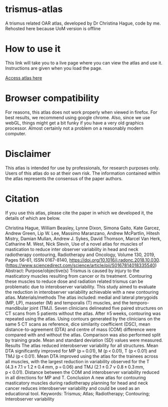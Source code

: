 # trismus-atlas
A trismus related OAR atlas, developed by Dr Christina Hague, code by me. Rehosted here because UoM version is offline

# How to use it
This link will take you to a live page where you can view the atlas and use it. Instructions are given when you load the page.

[Access atlas here](https://afg1.github.io/trismus-atlas)

# Browser compatibility
For reasons, this atlas does not work properly when viewed in firefox. For best results, we recommend using google chrome. Also, since we use webGL, things might get a bit funky if you have a very old graphics processor. Almost certainly not a problem on a reasonably modern computer.

# Disclaimer
This atlas is intended for use by professionals, for research purposes only. Users of this atlas do so at their own risk. The information contained within the atlas represents the consensus of the paper authors. 


# Citation
If you use this atlas, please cite the paper in which we developed it, the details of which are below.


Christina Hague, William Beasley, Lynne Dixon, Simona Gaito, Kate Garcez, Andrew Green, Lip W. Lee, Massimo Maranzano, Andrew McPartlin, Hitesh Mistry, Damian Mullan, Andrew J. Sykes, David Thomson, Marcel Van Herk, Catharine M. West, Nick Slevin,
Use of a novel atlas for muscles of mastication to reduce inter observer variability in head and neck radiotherapy contouring,
Radiotherapy and Oncology,
Volume 130,
2019,
Pages 56-61,
ISSN 0167-8140,
https://doi.org/10.1016/j.radonc.2018.10.030.
(https://www.sciencedirect.com/science/article/pii/S0167814018335540)
Abstract: Purpose/objective(s)
Trismus is caused by injury to the masticatory muscles resulting from cancer or its treatment. Contouring these muscles to reduce dose and radiation related trismus can be problematic due to interobserver variability. This study aimed to evaluate the reduction in interobserver variability achievable with a new contouring atlas.
Materials/methods
The atlas included: medial and lateral pterygoids (MP, LP), masseter (M) and temporalis (T) muscles, and the temporo-mandibular joint (TMJ). Seven clinicians delineated five paired structures on CT scans from 5 patients without the atlas. After ≥5 weeks, contouring was repeated using the atlas. Using contours generated by the clinicians on the same 5 CT scans as reference, dice similarity coefficient (DSC), mean distance-to-agreement (DTA) and centre of mass (COM) difference were compared with and without the atlas. Comparison was also performed split by training grade. Mean and standard deviation (SD) values were measured.
Results
The atlas reduced interobserver variability for all structures. Mean DTA significantly improved for MP (p = 0.01), M (p < 0.01), T (p < 0.01) and TMJ (p < 0.01). Mean DTA improved using the atlas for the trainees across all muscles, with the largest reduction in variability observed for the T (4.3 ± 7.1 v 1.2 ± 0.4 mm, p = 0.06) and TMJ (2.1 ± 0.7 v 0.8 ± 0.3 mm, p < 0.01). Distance between the COM and interobserver variability reduced in all directions for MP and T.
Conclusion
A new atlas for contouring masticatory muscles during radiotherapy planning for head and neck cancer reduces interobserver variability and could be used as an educational tool.
Keywords: Trismus; Atlas; Radiotherapy; Contouring; Interobserver variability

